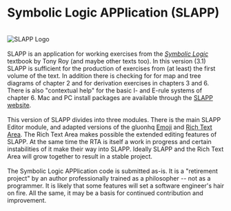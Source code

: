 # Symbolic Logic APPlication (SLAPP)
\
![SLAPP Logo](https://tonyroyphilosophy.net/wp-content/uploads/2024/11/icon128x128-2.png)\
\
SLAPP is an application for working exercises from the [*Symbolic Logic*](https://tonyroyphilosophy.net/symbolic-logic/) textbook by Tony Roy (and maybe other texts too). In this version (3.1) SLAPP is sufficient for the production of exercises from (at least) the first volume of the text.
In addition there is checking for for map and tree diagrams of chapter 2 and for derivation exercises in chapters 3 and 6.  There is also "contextual help" for the basic I- and E-rule systems of chapter 6.  Mac and PC install packages are available through the [SLAPP website](https://tonyroyphilosophy.net/slapp/).\
\
This version of SLAPP divides into three modules.  There is the main SLAPP Editor module, and adapted versions of the gluonhq [Emoji](https://github.com/gluonhq/emoji) and [Rich Text Area](https://github.com/gluonhq/rich-text-area).
The Rich Text Area makes possible the extended editing features of SLAPP.  At the same time the RTA is itself a work in progress and certain instabilities of it make their way into SLAPP.  Ideally SLAPP and the Rich Text Area will grow together to result in a stable project.\
\
The Symbolic Logic APPlication code is submitted as-is. It is a "retirement project" by an author professionally trained as a philosopher -- not as a programmer. It is likely that some features will set a software engineer's hair on fire. All the same, it may be a basis for continued contribution and improvement.
